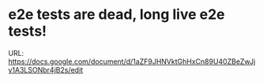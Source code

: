 # e2e tests are dead, long live e2e tests!

URL: https://docs.google.com/document/d/1aZF9JHNVktGhHxCn89U40ZBeZwJjy1A3LSONbr4jB2s/edit
